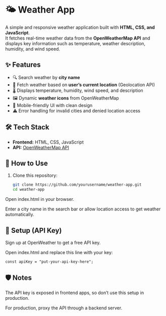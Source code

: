 # 🌤️ Weather App  

A simple and responsive weather application built with **HTML, CSS, and JavaScript**.  
It fetches real-time weather data from the **OpenWeatherMap API** and displays key information such as temperature, weather description, humidity, and wind speed.  

## ✨ Features  
- 🔍 Search weather by **city name**  
- 📍 Fetch weather based on **user’s current location** (Geolocation API)  
- 🌡️ Displays temperature, humidity, wind speed, and description  
- 🖼️ Dynamic **weather icons** from OpenWeatherMap  
- 📱 Mobile-friendly UI with clean design  
- ⚠️ Error handling for invalid cities and denied location access  

## 🛠️ Tech Stack  
- **Frontend:** HTML, CSS, JavaScript  
- **API:** [OpenWeatherMap API](https://openweathermap.org/api)  

## 🚀 How to Use  
1. Clone this repository:  
   ```bash
   git clone https://github.com/yourusername/weather-app.git
   cd weather-app
Open index.html in your browser.

Enter a city name in the search bar or allow location access to get weather automatically.

## 🔑 Setup (API Key)
Sign up at OpenWeather to get a free API key.

Open index.html and replace this line with your key:
```
const apiKey = "put-your-api-key-here";
```
## 🛡️ Notes
The API key is exposed in frontend apps, so don’t use this setup in production.

For production, proxy the API through a backend server.

